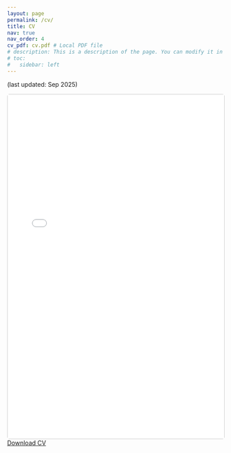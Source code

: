 ```yaml
---
layout: page
permalink: /cv/
title: CV
nav: true
nav_order: 4
cv_pdf: cv.pdf # Local PDF file
# description: This is a description of the page. You can modify it in '_pages/cv.md'. You can also change or remove the top pdf download button.
# toc:
#   sidebar: left
---
```

(last updated: Sep 2025)

<div style="width: 100%; height: 800px; border: 1px solid #ccc; border-radius: 5px;">
<iframe src="{{ '/assets/pdf/cv.pdf' | relative_url }}" width="100%" height="800" frameborder="0">
  <p>Your browser does not support PDF viewing. <a href="{{ '/assets/pdf/cv.pdf' | relative_url }}">Download the PDF</a>.</p>
</iframe>
</div>

<div class="text-center mt-3">
  <a href="{{ '/assets/pdf/cv.pdf' | relative_url }}" class="btn btn-primary" download>
    <i class="fas fa-download"></i> Download CV
  </a>
</div>